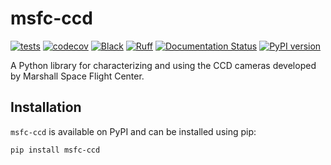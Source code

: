 # msfc-ccd

[![tests](https://github.com/sun-data/msfc-ccd/actions/workflows/tests.yml/badge.svg)](https://github.com/sun-data/msfc-ccd/actions/workflows/tests.yml)
[![codecov](https://codecov.io/gh/sun-data/msfc-ccd/graph/badge.svg?token=tBcex8q72g)](https://codecov.io/gh/sun-data/msfc-ccd)
[![Black](https://github.com/sun-data/msfc-ccd/actions/workflows/black.yml/badge.svg)](https://github.com/sun-data/msfc-ccd/actions/workflows/black.yml)
[![Ruff](https://github.com/sun-data/msfc-ccd/actions/workflows/ruff.yml/badge.svg)](https://github.com/sun-data/msfc-ccd/actions/workflows/ruff.yml)
[![Documentation Status](https://readthedocs.org/projects/msfc-ccd/badge/?version=latest)](https://msfc-ccd.readthedocs.io/en/latest/?badge=latest)
[![PyPI version](https://badge.fury.io/py/msfc-ccd.svg)](https://badge.fury.io/py/msfc-ccd)

A Python library for characterizing and using the CCD cameras developed by Marshall Space Flight Center.

## Installation

`msfc-ccd` is available on PyPI and can be installed using pip:

```shell
pip install msfc-ccd
```
